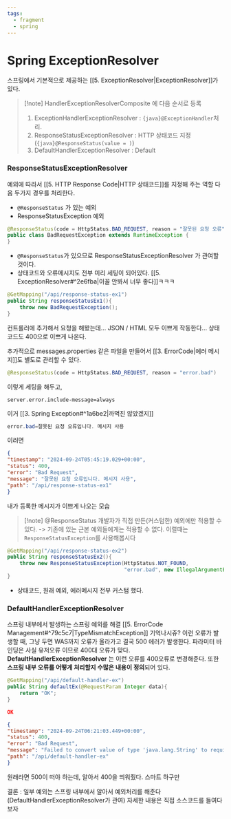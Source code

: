 ```yaml
---
tags:
  - fragment
  - spring
---
```

# Spring ExceptionResolver
스프링에서 기본적으로 제공하는 [[5. ExceptionResolver|ExceptionResolver]]가 있다.

> [!note] HandlerExceptionResolverComposite 에 다음 순서로 등록
> 1. ExceptionHandlerExceptionResolver : `{java}@ExceptionHandler`처리. 
> 2. ResponseStatusExceptionResolver : HTTP 상태코드 지정 (`{java}@ResponseStatus(value = )`)
> 3. DefaultHandlerExceptionResolver : Default


### ResponseStatusExceptionResolver
예외에 따라서 [[5. HTTP Response Code|HTTP 상태코드]]를 지정해 주는 역할
다음 두가지 경우를 처리한다.
- `@ResponseStatus` 가 있는 예외
- ResponseStatusException 예외

```java
@ResponseStatus(code = HttpStatus.BAD_REQUEST, reason = "잘못된 요청 오류")  
public class BadRequestException extends RuntimeException {  
}
```
- `@ResponseStatus`가 있으므로 ResponseStatusExceptionResolver 가 관여할 것이다.
- 상태코드와 오류메시지도 전부 미리 세팅이 되어있다.
[[5. ExceptionResolver#^2e6fba|이꼴 안봐서 너무 좋다]]ㅋㅋㅋ

```java
@GetMapping("/api/response-status-ex1")  
public String responseStatusEx1(){  
    throw new BadRequestException();  
}
```
컨트롤러에 추가해서 요청을 해봤는데...
JSON / HTML 모두 이쁘게 작동한다... 상태코드도 400으로 이쁘게 나온다.

추가적으로 messages.properties 같은 파일을 만들어서 [[3. ErrorCode|에러 메시지]]도 별도로 관리할 수 있다.
```java
@ResponseStatus(code = HttpStatus.BAD_REQUEST, reason = "error.bad")  
```
이렇게 세팅을 해두고,

```application.properties
server.error.include-message=always
```
이거 [[3. Spring Exception#^1a6be2|까먹진 않았겠지]]

```java title:"messages.properties"
error.bad=잘못된 요청 오류입니다. 메시지 사용
```
이러면

```JSON title:"/api/response-status-ex1" hl:5
{
"timestamp": "2024-09-24T05:45:19.029+00:00",
"status": 400,
"error": "Bad Request",
"message": "잘못된 요청 오류입니다. 메시지 사용",
"path": "/api/response-status-ex1"
}
```
내가 등록한 메시지가 이쁘게 나오는 모습


> [!note] @ResponseStatus
> 개발자가 직접 만든(커스텀한) 예외에만 적용할 수 있다.
> -> 기존에 있는 근본 예외들에게는 적용할 수 없다.
> 이럴때는 `ResponseStatusException`를 사용해봅시다

```java hl:3,4
@GetMapping("/api/response-status-ex2")  
public String responseStatusEx2(){  
    throw new ResponseStatusException(HttpStatus.NOT_FOUND, 
								      "error.bad", new IllegalArgumentException());  
}
```
- 상태코드, 원래 예외, 에러메시지 전부 커스텀 했다.

### DefaultHandlerExceptionResolver
스프링 내부에서 발생하는 스프링 예외를 해결
[[5. ErrorCode Management#^79c5c7|TypeMismatchException]] 기억나시쥬? 
이런 오류가 발생할 때, 그냥 두면 WAS까지 오류가 올라가고 결국 500 에러가 발생한다.
파라미터 바인딩은 사실 유저오류 이므로 400대 오류가 맞다.
**DefaultHandlerExceptionResolver** 는 이런 오류를 400오류로 변경해준다.
또한 **스프링 내부 오류를 어떻게 처리할지 수많은 내용이 정의**되어 있다.

```java
@GetMapping("/api/default-handler-ex")  
public String defaultEx(@RequestParam Integer data){  
    return "OK";  
}
```

```JSON title:"/api/default-handler-ex?data=10"
OK
```

```JSON title:"/api/default-handler-ex?data=qqq"
{
"timestamp": "2024-09-24T06:21:03.449+00:00",
"status": 400,
"error": "Bad Request",
"message": "Failed to convert value of type 'java.lang.String' to required type 'java.lang.Integer'; For input string: \"qqq\"",
"path": "/api/default-handler-ex"
}
```
원래라면 500이 떠야 하는데, 알아서 400을 띄워줬다.
스마트 하구만

결론 :  일부 예외는 스프링 내부에서 알아서 예외처리를 해준다 (DefaultHandlerExceptionResolver가 관여)
자세한 내용은 직접 소스코드를 들여다보자

